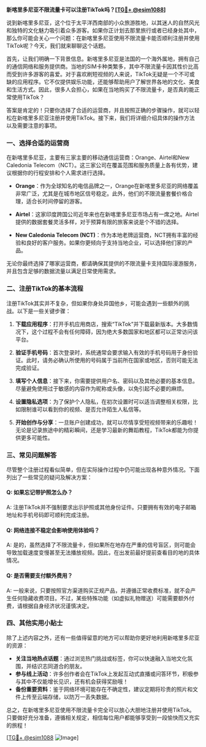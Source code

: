 **新喀里多尼亚不限流量卡可以注册TikTok吗？[[TG💪+ @esim1088](https://t.me/s/esim1088)]**

说到新喀里多尼亚，这个位于太平洋西南部的小众旅游胜地，以其迷人的自然风光和独特的文化魅力吸引着众多游客。如果你正计划去那里旅行或者已经身处其中，那么你可能会关心一个问题：在新喀里多尼亚使用不限流量卡能否顺利注册并使用TikTok呢？今天，我们就来聊聊这个话题。

首先，让我们明确一下背景信息。新喀里多尼亚是法国的一个海外属地，拥有自己的通信网络和服务提供商。当地的SIM卡种类繁多，其中不限流量卡因其性价比高而受到许多游客的喜爱。对于喜欢刷短视频的人来说，TikTok无疑是一个不可或缺的应用程序。它不仅提供娱乐功能，还能够帮助用户了解世界各地的文化、美食和生活方式。因此，很多人会担心，如果在当地购买了不限流量卡，是否真的能正常使用TikTok？

答案是肯定的！只要你选择了合适的运营商，并且按照正确的步骤操作，就可以轻松在新喀里多尼亚注册并使用TikTok。接下来，我们将详细介绍具体的操作方法以及需要注意的事项。

### 一、选择合适的运营商

在新喀里多尼亚，主要有三家主要的移动通信运营商：Orange、Airtel和New Caledonia Telecom（NCT）。这三家公司在覆盖范围和服务质量上各有优势，建议根据你的行程安排和个人需求进行选择。

- **Orange**：作为全球知名的电信品牌之一，Orange在新喀里多尼亚的网络覆盖非常广泛，尤其是在城市地区信号稳定。此外，他们的不限流量套餐价格合理，适合长时间停留的游客。
  
- **Airtel**：这家印度跨国公司近年来也在新喀里多尼亚市场占有一席之地。Airtel提供的数据套餐灵活多样，对于预算有限的旅客来说是个不错的选择。

- **New Caledonia Telecom (NCT)**：作为本地老牌运营商，NCT拥有丰富的经验和良好的客户服务。如果你更倾向于支持当地企业，可以选择他们家的产品。

无论你最终选择了哪家运营商，都请确保其提供的不限流量卡支持国际漫游服务，并且包含足够的数据流量以满足日常使用需求。

### 二、注册TikTok的基本流程

注册TikTok其实并不复杂，但如果你身处异国他乡，可能会遇到一些额外的挑战。以下是一些关键步骤：

1. **下载应用程序**：打开手机应用商店，搜索“TikTok”并下载最新版本。大多数情况下，这个过程不会有任何障碍，因为绝大多数国家和地区都可以正常访问该平台。

2. **验证手机号码**：首次登录时，系统通常会要求输入有效的手机号码用于身份验证。此时，请务必确认所使用的号码属于当前所在国家或地区，否则可能无法完成验证。

3. **填写个人信息**：接下来，你需要提供用户名、密码以及其他必要的基本信息。尽量避免使用过于敏感的内容作为昵称或头像，以免引起不必要的麻烦。

4. **设置隐私选项**：为了保护个人隐私，在初次设置时可以适当调整相关权限，比如限制谁可以看到你的视频、是否允许陌生人私信等。

5. **开始创作与分享**：一旦账户创建成功，就可以尽情享受短视频带来的乐趣啦！无论是记录旅途中的精彩瞬间，还是学习最新的舞蹈教程，TikTok都能为你提供更多可能性。

### 三、常见问题解答

尽管整个注册过程看似简单，但在实际操作过程中仍可能出现各种意外情况。下面列出了一些常见的疑问及解决方案：

#### Q: 如果忘记带护照怎么办？
A: 注册TikTok并不强制要求出示护照或其他身份证件。只要拥有有效的电子邮箱地址和手机号码即可顺利完成注册。

#### Q: 网络连接不稳定会影响使用体验吗？
A: 是的，虽然选择了不限流量卡，但如果所在地存在严重的信号盲区，则可能会导致加载速度变慢甚至无法播放视频。因此，在出发前最好提前查看目的地的具体情况。

#### Q: 是否需要支付额外费用？
A: 一般来说，只要按照官方渠道购买正规产品，并遵循正常收费标准，就不会产生任何隐藏收费项目。不过，某些特殊功能（如虚拟礼物赠送）可能需要额外付费，请根据自身经济状况谨慎决定。

### 四、其他实用小贴士

除了上述内容之外，还有一些值得留意的地方可以帮助你更好地利用新喀里多尼亚的资源：

- **关注当地热点话题**：通过浏览热门挑战或标签，你可以快速融入当地文化氛围，并结识志同道合的朋友。
- **参与线上活动**：许多创作者会在TikTok上发起互动式直播或问答环节，积极参与其中不仅能增长见识，还有机会获得奖励哦！
- **备份重要资料**：鉴于网络环境可能存在不确定性，建议定期将珍贵的照片和文件上传至云端存储，以防万一丢失数据。

总之，在新喀里多尼亚使用不限流量卡完全可以放心大胆地注册并使用TikTok。只要做好充分准备，遵循相关规定，相信每位用户都能够享受到一段愉快而又充实的旅程！

[[TG💪+ @esim1088](https://t.me/s/esim1088) ![Image](https://i.postimg.cc/4NQfJmqS/Snipaste-2025-05-13-00-14-12.png)]